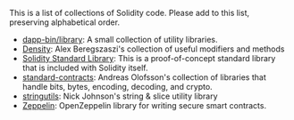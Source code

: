 <!-- TITLE: Solidity Collections -->

This is a list of collections of Solidity code. Please add to this list, preserving alphabetical order.

* [dapp-bin/library](https://github.com/ethereum/dapp-bin/tree/master/library): A small collection of utility libraries.
* [Density](https://github.com/axic/density): Alex Beregszaszi's collection of useful modifiers and methods
* [Solidity Standard Library](http://wikijs.ethereum.wiki/Solidity-standard-library): This is a proof-of-concept standard library that is included with Solidity itself.
* [standard-contracts](https://github.com/androlo/standard-contracts/): Andreas Olofsson's collection of libraries that handle bits, bytes, encoding, decoding, and crypto.
* [stringutils](https://github.com/Arachnid/solidity-stringutils): Nick Johnson's string & slice utility library
* [Zeppelin](https://github.com/OpenZeppelin/zeppelin-solidity): OpenZeppelin library for writing secure smart contracts. 